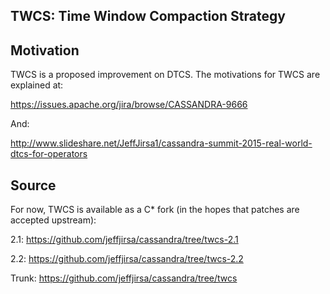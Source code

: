 

TWCS: Time Window Compaction Strategy
-------------------------------------


Motivation
----------

TWCS is a proposed improvement on DTCS. The motivations for TWCS are explained at:

https://issues.apache.org/jira/browse/CASSANDRA-9666

And:

http://www.slideshare.net/JeffJirsa1/cassandra-summit-2015-real-world-dtcs-for-operators


Source
------

For now, TWCS is available as a C* fork (in the hopes that patches are accepted upstream):

2.1: https://github.com/jeffjirsa/cassandra/tree/twcs-2.1

2.2: https://github.com/jeffjirsa/cassandra/tree/twcs-2.2

Trunk: https://github.com/jeffjirsa/cassandra/tree/twcs




